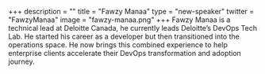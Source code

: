 +++
description = ""
title = "Fawzy Manaa"
type = "new-speaker"
twitter = "FawzyManaa"
image = "fawzy-manaa.png"
+++
Fawzy Manaa is a technical lead at Deloitte Canada, he currently leads Deloitte’s DevOps Tech Lab. He started his career as a developer but then transitioned into the operations space. He now brings this combined experience to help enterprise clients accelerate their DevOps transformation and adoption journey.